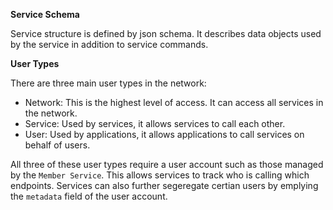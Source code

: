 
**Service Schema**

Service structure is defined by json schema.
It describes data objects used by the service in addition to service commands.

**User Types**

There are three main user types in the network:
- Network: This is the highest level of access. It can access all services in the network.
- Service: Used by services, it allows services to call each other.
- User: Used by applications, it allows applications to call services on behalf of users.

All three of these user types require a user account such as those managed by the `Member Service`.
This allows services to track who is calling which endpoints.
Services can also further segeregate certian users by emplying the `metadata` field of the user account.
